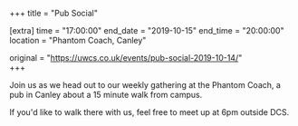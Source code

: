 +++
title = "Pub Social"

[extra]
time = "17:00:00"
end_date = "2019-10-15"
end_time = "20:00:00"
location = "Phantom Coach, Canley"

original = "https://uwcs.co.uk/events/pub-social-2019-10-14/"    
+++

Join us as we head out to our weekly gathering at the Phantom Coach, a pub in Canley about a 15 minute walk from campus.

If you'd like to walk there with us, feel free to meet up at 6pm outside DCS.


